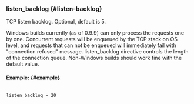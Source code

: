 ### listen_backlog {#listen-backlog}

TCP listen backlog. Optional, default is 5.

Windows builds currently (as of 0.9.9) can only process the requests one by one. Concurrent requests will be enqueued by the TCP stack on OS level, and requests that can not be enqueued will immediately fail with &quot;connection refused&quot; message. listen_backlog directive controls the length of the connection queue. Non-Windows builds should work fine with the default value.

#### Example: {#example}

```

listen_backlog = 20

```